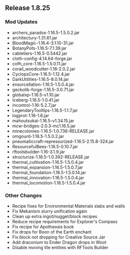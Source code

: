 ## Release 1.8.25

### Mod Updates
- archers_paradox-1.16.5-1.5.0.2.jar
- architectury-1.31.61.jar
- BloodMagic-1.16.4-3.1.10-31.jar
- BotanyPots-1.16.5-7.1.39.jar
- cabletiers-1.16.5-0.5442.jar
- cloth-config-4.14.64-forge.jar
- cofh_core-1.16.5-1.5.0.11.jar
- corail_woodcutter-1.16-2.0.2.jar
- CyclopsCore-1.16.5-1.12.4.jar
- DarkUtilities-1.16.5-8.0.14.jar
- ensorcellation-1.16.5-1.5.0.4.jar
- geckolib-forge-1.16.5-3.0.71.jar
- globalxp-1.16.5-v1.10.jar
- Iceberg-1.16.5-1.0.41.jar
- incontrol-1.16-5.2.7.jar
- LegendaryTooltips-1.16.5-1.1.7.jar
- logprot-1.16-1.6.jar
- mahoutsukai-1.16.5-v1.34.15.jar
- mcw-bridges-2.0.3-mc1.16.5.jar
- minecolonies-1.16.5-1.0.736-RELEASE.jar
- omgourd-1.16.5-1.5.0.2.jar
- pneumaticcraft-repressurized-1.16.5-2.15.8-324.jar
- ResourcefulBees-1.16.5-0.10.7.jar
- rftoolsbuilder-1.16-3.1.9.jar
- structurize-1.16.5-1.0.392-RELEASE.jar
- thermal_cultivation-1.16.5-1.5.0.4.jar
- thermal_expansion-1.16.5-1.5.0.7.jar
- thermal_foundation-1.16.5-1.5.0.14.jar
- thermal_innovation-1.16.5-1.5.0.4.jar
- thermal_locomotion-1.16.5-1.5.0.4.jar
### Other Changes
- Recipe fixes for Environmental Materials slabs and walls
- Fix Mekanism slurry unification again
- Clean up extra ingot/nugget/block recipes
- Reduce recipe requirements for Explorer's Compass
- Fix recipe for Apotheosis book
- Fix drops for Boon of the Earth enchant
- Fix block not dropping for Creative Source Jar
- Add draconium to Ender Dragon drops in Woot
- Disable moving tile entities with RFTools Builder

